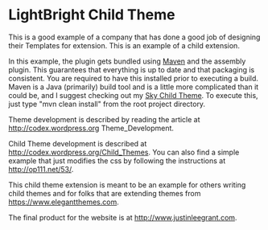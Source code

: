 LightBright Child Theme
=========================

This is a good example of a company that has done a good job of 
designing their Templates for extension.  This is an example of 
a child extension.  

In this example, the plugin gets bundled using [Maven](https://maven.apache.org)
and the assembly plugin.  This guarantees that everything is up to date and that packaging is 
consistent.  You are required to have this installed prior to executing a build.  Maven is 
a Java (primarily) build tool and is a little more complicated than it could be, and I 
suggest checking out my [Sky Child Theme](https://github.com/jlgrock/SkyChild).
To execute this, just type "mvn clean install" from the root project directory.

Theme development is described by reading the article at 
http://codex.wordpress.org Theme_Development.

Child Theme development is described at http://codex.wordpress.org/Child_Themes. You
can also find a simple example that just modifies the css by following the 
instructions at http://op111.net/53/.

This child theme extension is meant to be an example for others writing child themes and for folks 
that are extending themes from https://www.elegantthemes.com.

The final product for the website is at http://www.justinleegrant.com.

